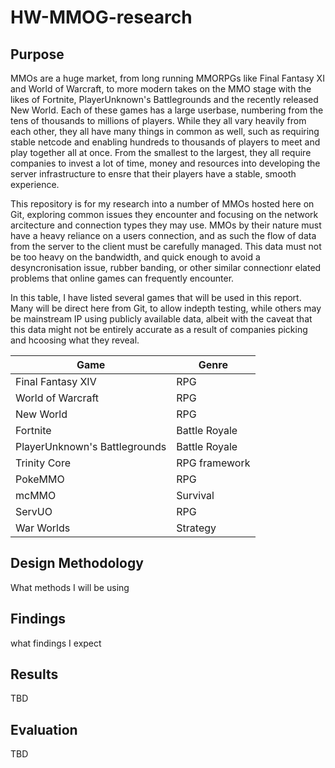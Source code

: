 # HW-MMOG-research

## Purpose

MMOs are a huge market, from long running MMORPGs like Final Fantasy XI and World of Warcraft, to more modern takes on the MMO stage with the likes of Fortnite, PlayerUnknown's Battlegrounds and the recently released New World. Each of these games has a large userbase, numbering from the tens of thousands to millions of players. While they all vary heavily from each other, they all have many things in common as well, such as requiring stable netcode and enabling hundreds to thousands of players to meet and play together all at once. From the smallest to the largest, they all require companies to invest a lot of time, money and resources into developing the server infrastructure to ensre that their players have a stable, smooth experience.

This repository is for my research into a number of MMOs hosted here on Git, exploring common issues they encounter and focusing on the network arcitecture and connection types they may use. MMOs by their nature must have a heavy reliance on a users connection, and as such the flow of data from the server to the client must be carefully managed. This data must not be too heavy on the bandwidth, and quick enough to avoid a desyncronisation issue, rubber banding, or other similar connectionr elated problems that online games can frequently encounter.

In this table, I have listed several games that will be used in this report. Many will be direct here from Git, to allow indepth testing, while others may be mainstream IP using publicly available data, albeit with the caveat that this data might not be entirely accurate as a result of companies picking and hcoosing what they reveal.

| Game              | Genre         |
| -----------       | -----------   |
| Final Fantasy XIV | RPG           |
| World of Warcraft | RPG           |
| New World         | RPG           |
| Fortnite          | Battle Royale |
| PlayerUnknown's Battlegrounds | Battle Royale |
| Trinity Core      | RPG framework |
| PokeMMO           | RPG           |
| mcMMO             | Survival      |
| ServUO            | RPG           |
| War Worlds        | Strategy      |


## Design Methodology

What methods I will be using

## Findings

what findings I expect

## Results

TBD

## Evaluation

TBD
